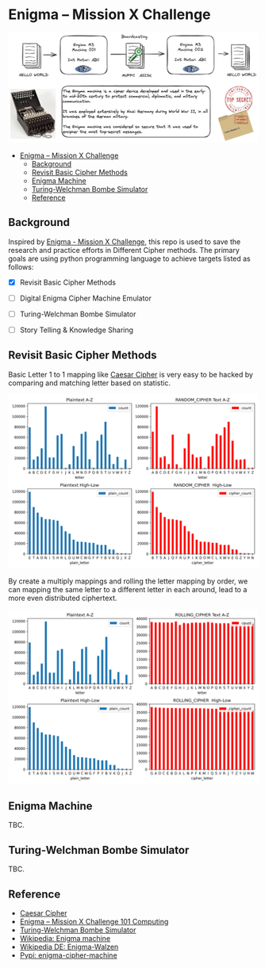 # Enigma – Mission X Challenge
![header](design/header.excalidraw.png)

- [Enigma – Mission X Challenge](#enigma--mission-x-challenge)
  - [Background](#background)
  - [Revisit Basic Cipher Methods](#revisit-basic-cipher-methods)
  - [Enigma Machine](#enigma-machine)
  - [Turing-Welchman Bombe Simulator](#turing-welchman-bombe-simulator)
  - [Reference](#reference)


## Background
Inspired by [Enigma - Mission X Challenge](https://www.101computing.net/enigma-mission-x-challenge/), this repo is used to save the research and practice efforts in Different Cipher methods. The primary goals are using python programming language to achieve targets listed as follows:

- [x] Revisit Basic Cipher Methods
- [ ] Digital Enigma Cipher Machine Emulator
- [ ] Turing-Welchman Bombe Simulator
- [ ] Story Telling & Knowledge Sharing



## Revisit Basic Cipher Methods

Basic Letter 1 to 1 mapping like [Caesar Cipher](https://en.wikipedia.org/wiki/Caesar_cipher) is very easy to be hacked by comparing and matching letter based on statistic.

![Simple Cipher](images/random_cipher_3.png)

By create a multiply mappings and rolling the letter mapping by order, we can mapping the same letter to a different letter in each around, lead to a more even distributed ciphertext.

![Rolling Ciphers](images/rolling_cipher_5000.png)

## Enigma Machine

TBC.

## Turing-Welchman Bombe Simulator

TBC.


## Reference

- [Caesar Cipher](https://en.wikipedia.org/wiki/Caesar_cipher)
- [Enigma – Mission X Challenge 101 Computing](https://www.101computing.net/enigma-mission-x-challenge/)
- [Turing-Welchman Bombe Simulator](https://www.101computing.net/turing-welchman-bombe-simulator/)
- [Wikipedia: Enigma machine](https://en.wikipedia.org/wiki/Enigma_machine)
- [Wikipedia DE: Enigma-Walzen](https://de.wikipedia.org/wiki/Enigma-Walzen)
- [Pypi: enigma-cipher-machine ](https://pypi.org/project/enigma-cipher-machine/)
